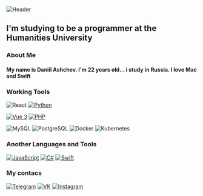 ﻿![Header](https://github.com/D1gout/D1gout/blob/main/assets/univer.gif)

## I'm studying to be a programmer at the Humanities University

### About Me

#### My name is Daniil Ashchev. I'm 22 years old... i study in Russia. I love Mac and Swift

### Working Tools

![React](https://img.shields.io/badge/-React-0d1117?style=for-the-badge&logo=React)
[![Python](https://img.shields.io/badge/-Python-0d1117?style=for-the-badge&logo=Python&logoColor=#3776AB)](https://github.com/D1gout/Python)

[![Vue 3](https://img.shields.io/badge/-Vue_3-0d1117?style=for-the-badge&logo=Vue.js&logoColor=#4FC08D)](https://github.com/D1gout/Vue3)
[![PHP](https://img.shields.io/badge/-PHP-0d1117?style=for-the-badge&logo=Laravel&logoColor=#FF2D20)](https://github.com/D1gout/Vue3)

![MySQL](https://img.shields.io/badge/-MySQL-0d1117?style=for-the-badge&logo=MySQL&logoColor=yellow)
![PostgreSQL](https://img.shields.io/badge/-PostgreSQL-0d1117?style=for-the-badge&logo=PostgreSQL&logoColor=#326792)
![Docker](https://img.shields.io/badge/-Docker-0d1117?style=for-the-badge&logo=Docker&logoColor=#319cee)
![Kubernetes](https://img.shields.io/badge/-Kubernetes-0d1117?style=for-the-badge&logo=Kubernetes&logoColor=#3965c1)

### Another Languages and Tools

[![JavaScript](https://img.shields.io/badge/-JavaScript-0d1117?style=for-the-badge&logo=JavaScript&logoColor=#F7DF1E)](https://github.com/D1gout/JScript)
[![C#](https://img.shields.io/badge/-CSharp-0d1117?style=for-the-badge&logo=CSharp&logoColor=blue)](https://github.com/D1gout/CSHARP)
[![Swift](https://img.shields.io/badge/-Swift-0d1117?style=for-the-badge&logo=Swift&logoColor=#F05138)](https://github.com/D1gout/SWIFT)

### My contacs

[![Telegram](https://img.shields.io/badge/-Telegram-0d1117?style=for-the-badge&logo=telegram&logoColor=fffdfe)](https://t.me/Aweyout)
[![VK](https://img.shields.io/badge/-Vkontakte-0d1117?style=for-the-badge&logo=VK&logoColor=b789e9)](https://vk.com/id179778662)
[![Instagram](https://img.shields.io/badge/-Instagram-0d1117?style=for-the-badge&logo=Instagram&logoColor=cc3f88)](https://www.instagram.com/my_aweyout)
